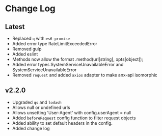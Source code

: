 # Change Log

## Latest

* Replaced `q` with `es6-promise`
* Added error type RateLimitExceededError
* Removed gulp
* Added eslint
* Methods now allow the format .method(url[string], opts[object]);
* Added error types SystemServiceUnavailableError and SystemServiceUnavailableError
* Removed `request` and added `axios` adapter to make anx-api isomorphic

## v2.2.0

* Upgraded `qs` and `lodash`
* Allows null or undefined urls
* Allows unsetting 'User-Agent' with config.userAgent = null
* Added `beforeRequest` config function to filter request objects
* Added ability to set default headers in the config.
* Added change log
